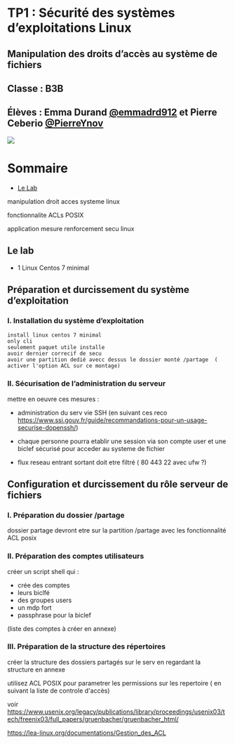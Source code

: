 # TP1 : Sécurité des systèmes d’exploitations Linux
## Manipulation des droits d’accès au système de fichiers

## Classe : B3B
## Élèves : Emma Durand **[@emmadrd912](https://github.com/emmadrd912)** et Pierre Ceberio **[@PierreYnov](https://github.com/PierreYnov)** 

![](https://waytolearnx.com/wp-content/uploads/2018/08/QCM-Linux.jpg)

# Sommaire 

- [Le Lab](#le-lab)


manipulation droit acces systeme linux

fonctionnalite ACLs POSIX

application mesure renforcement secu linux

## Le lab

- 1 Linux Centos 7 minimal

## Préparation et durcissement du système d’exploitation

### I. Installation du système d’exploitation

    install linux centos 7 minimal
    only cli
    seulement paquet utile installe
    avoir dernier correcif de secu
    avoir une partition dedié avecc dessus le dossier monté /partage  ( activer l'option ACL sur ce montage)

### II. Sécurisation de l’administration du serveur

mettre en oeuvre ces mesures : 

- administration du serv vie SSH (en suivant ces reco https://www.ssi.gouv.fr/guide/recommandations-pour-un-usage-securise-dopenssh/)
- chaque personne pourra etablir une session via son compte user et une biclef sécurisé pour acceder au systeme de fichier

- flux reseau entrant sortant doit etre filtré ( 80 443 22 avec ufw ?)


## Configuration et durcissement du rôle serveur de fichiers

### I. Préparation du dossier /partage

dossier partage devront etre sur la partition /partage avec les fonctionnalité ACL posix

### II. Préparation des comptes utilisateurs

créer un script shell qui :

- crée des comptes
- leurs biclfé 
- des groupes users
- un mdp fort 
- passphrase pour la biclef

(liste des comptes à créer en annexe)

### III. Préparation de la structure des répertoires

créer la structure des dossiers partagés sur le serv en regardant la structure en annexe

utilisez ACL POSIX pour parametrer les permissions sur les repertoire ( en suivant la liste de controle d'accès)

voir https://www.usenix.org/legacy/publications/library/proceedings/usenix03/tech/freenix03/full_papers/gruenbacher/gruenbacher_html/

https://lea-linux.org/documentations/Gestion_des_ACL